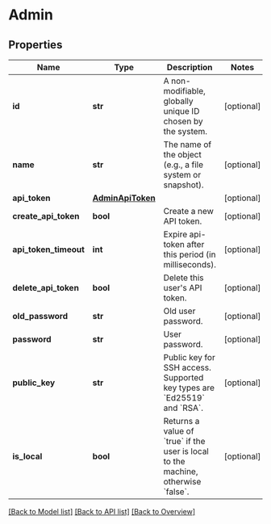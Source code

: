 # Admin

## Properties
Name | Type | Description | Notes
------------ | ------------- | ------------- | -------------
**id** | **str** | A non-modifiable, globally unique ID chosen by the system. | [optional] 
**name** | **str** | The name of the object (e.g., a file system or snapshot). | [optional] 
**api_token** | [**AdminApiToken**](AdminApiToken.md) |  | [optional] 
**create_api_token** | **bool** | Create a new API token. | [optional] 
**api_token_timeout** | **int** | Expire api-token after this period (in milliseconds). | [optional] 
**delete_api_token** | **bool** | Delete this user&#39;s API token. | [optional] 
**old_password** | **str** | Old user password. | [optional] 
**password** | **str** | User password. | [optional] 
**public_key** | **str** | Public key for SSH access. Supported key types are &#x60;Ed25519&#x60; and &#x60;RSA&#x60;. | [optional] 
**is_local** | **bool** | Returns a value of &#x60;true&#x60; if the user is local to the machine, otherwise &#x60;false&#x60;. | [optional] 

[[Back to Model list]](index.md#documentation-for-models) [[Back to API list]](index.md#endpoint-properties) [[Back to Overview]](index.md)


